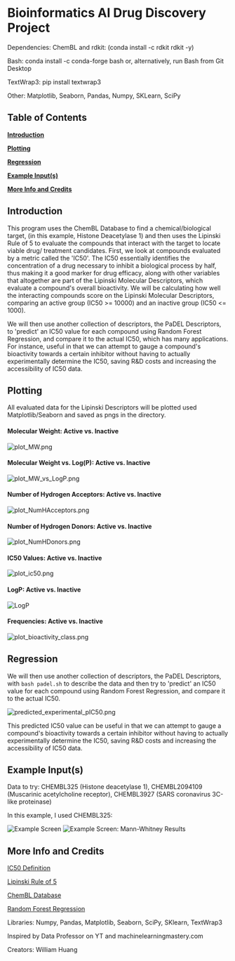 <h1>Bioinformatics AI Drug Discovery Project</h1>


Dependencies: ChemBL and rdkit: (conda install -c rdkit rdkit -y)


Bash: conda install -c conda-forge bash or, alternatively, run Bash from Git Desktop


TextWrap3: pip install textwrap3


Other: Matplotlib, Seaborn, Pandas, Numpy, SKLearn, SciPy
<h2>Table of Contents</h2>


  **[Introduction](https://github.com/williamhuang3/bioinformatics-drug-project/#Introduction)**
  
  
  **[Plotting](https://github.com/williamhuang3/bioinformatics-drug-project/#Plotting)**
  
  
  **[Regression](https://github.com/williamhuang3/bioinformatics-drug-project/#Regression)**
  
  
  **[Example Input(s)](https://github.com/williamhuang3/bioinformatics-drug-project/#Example-Inputs)**
  
  
  **[More Info and Credits](https://github.com/williamhuang3/bioinformatics-drug-project/#More-Info-And-Credits)**
<h2>Introduction</h2>


  This program uses the ChemBL Database to find a chemical/biological target, 
  (in this example, Histone Deacetylase 1) and then uses the Lipinski Rule of 5 
  to evaluate the compounds that interact with the target to locate viable drug/
  treatment candidates. First, we look at compounds evaluated by a metric called the 'IC50'.
  The IC50 essentially identifies the concentration of a drug necessary
  to inhibit a biological process by half, thus making it a good marker
  for drug efficacy, along with other variables that altogether are part
  of the Lipinski Molecular Descriptors, which evaluate a compound's
  overall bioactivity. We will be calculating how well the interacting
  compounds score on the Lipinski Molecular Descriptors, comparing an
  active group (IC50 >= 10000) and an inactive group (IC50 <= 1000).
  
  
  We will then use another collection of descriptors, the PaDEL
  Descriptors, to 'predict' an IC50 value for each compound using Random Forest Regression, and compare it
  to the actual IC50, which has many applications. For instance, useful in that we can attempt to
  gauge a compound's bioactivity towards a certain inhibitor without
  having to actually experimentally determine the IC50, saving R&D costs and
  increasing the accessibility of IC50 data.
  
  
<h2>Plotting</h2>     


  All evaluated data for the Lipinski Descriptors will be plotted used Matplotlib/Seaborn and saved as pngs in the
  directory.
  
  <h4>Molecular Weight: Active vs. Inactive</h4>
  
  
  ![plot_MW.png](https://github.com/williamhuang3/bioinformatics-drug-project/blob/main/assets/plot_MW.png)
  <h4>Molecular Weight vs. Log(P): Active vs. Inactive</h4>
  
  
  ![plot_MW_vs_LogP.png](https://github.com/williamhuang3/bioinformatics-drug-project/blob/main/assets/plot_MW_vs_LogP.png)
  <h4>Number of Hydrogen Acceptors: Active vs. Inactive</h4>
  
  
  ![plot_NumHAcceptors.png](https://github.com/williamhuang3/bioinformatics-drug-project/blob/main/assets/plot_NumHAcceptors.png)
   <h4>Number of Hydrogen Donors: Active vs. Inactive</h4>
   
   
  ![plot_NumHDonors.png](https://github.com/williamhuang3/bioinformatics-drug-project/blob/main/assets/plot_NumHDonors.png) 
  <h4>IC50 Values: Active vs. Inactive</h4>
  
  
  ![plot_ic50.png](https://github.com/williamhuang3/bioinformatics-drug-project/blob/main/assets/plot_ic50.png)
  <h4>LogP: Active vs. Inactive</h4>
  
  
  ![LogP](https://github.com/williamhuang3/bioinformatics-drug-project/blob/main/assets/plot_LogP.png)
  <h4>Frequencies: Active vs. Inactive</h4>
  
  
  ![plot_bioactivity_class.png](https://github.com/williamhuang3/bioinformatics-drug-project/blob/main/assets/plot_bioactivity_class.png)


<h2>Regression</h2>


  We will then use another collection of descriptors, the PaDEL
  Descriptors, with `bash padel.sh` to describe the data and then try to 'predict' an IC50
  value for each compound using Random Forest Regression, and compare it
  to the actual IC50.

  ![predicted_experimental_pIC50.png](https://github.com/williamhuang3/bioinformatics-drug-project/blob/main/assets/predicted_experimental_pIC50.png)
    
  This predicted IC50 value can be useful in that we can attempt to
  gauge a compound's bioactivity towards a certain inhibitor without
  having to actually experimentally determine the IC50, saving R&D costs and
  increasing the accessibility of IC50 data.
  
  
  
<h2>Example Input(s)</h2>

  Data to try: CHEMBL325 (Histone deacetylase 1), CHEMBL2094109 (Muscarinic acetylcholine receptor), 	CHEMBL3927 (SARS coronavirus 3C-like proteinase)
  
  
  In this example, I used CHEMBL325:
  
  
  ![Example Screen](https://github.com/williamhuang3/bioinformatics-drug-project/blob/main/assets/Screenshot%20(24).png)
  ![Example Screen: Mann-Whitney Results](https://github.com/williamhuang3/bioinformatics-drug-project/blob/main/assets/Screenshot%20(26).png)  
  
  
  
<h2>More Info and Credits</h2>

 [IC50 Definition](https://en.wikipedia.org/wiki/IC50)
  
  
 [Lipinski Rule of 5](https://en.wikipedia.org/wiki/Lipinski%27s_rule_of_five#:~:text=Lipinski's%20rule%20states%20that%2C%20in,all%20nitrogen%20or%20oxygen%20atoms)
  
  
 [ChemBL Database](https://www.ebi.ac.uk/chembl/)
  
  
 [Random Forest Regression](https://levelup.gitconnected.com/random-forest-regression-209c0f354c84?gi=302f1da7802c#:~:text=Random%20Forest%20Regression%20is%20a%20supervised%20learning%20algorithm%20that%20uses,prediction%20than%20a%20single%20model.)


 Libraries: Numpy, Pandas, Matplotlib, Seaborn, SciPy, SKlearn, TextWrap3
 
 
 Inspired by Data Professor on YT and machinelearningmastery.com
 
 
 Creators: William Huang
 
 




